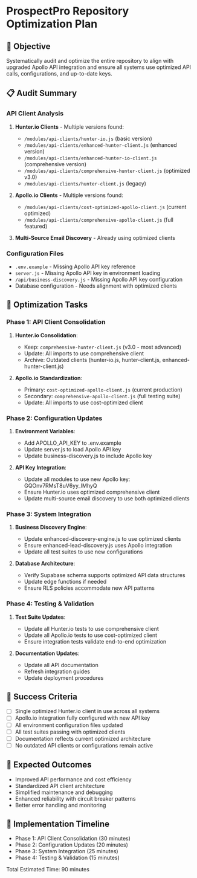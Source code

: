 # ProspectPro Repository Optimization Plan

## 🎯 Objective

Systematically audit and optimize the entire repository to align with upgraded Apollo API integration and ensure all systems use optimized API calls, configurations, and up-to-date keys.

## 📋 Audit Summary

### API Client Analysis

1. **Hunter.io Clients** - Multiple versions found:

   - `/modules/api-clients/hunter-io.js` (basic version)
   - `/modules/api-clients/enhanced-hunter-client.js` (enhanced version)
   - `/modules/api-clients/enhanced-hunter-io-client.js` (comprehensive version)
   - `/modules/api-clients/comprehensive-hunter-client.js` (optimized v3.0)
   - `/modules/api-clients/hunter-client.js` (legacy)

2. **Apollo.io Clients** - Multiple versions found:

   - `/modules/api-clients/cost-optimized-apollo-client.js` (current optimized)
   - `/modules/api-clients/comprehensive-apollo-client.js` (full featured)

3. **Multi-Source Email Discovery** - Already using optimized clients

### Configuration Files

- `.env.example` - Missing Apollo API key reference
- `server.js` - Missing Apollo API key in environment loading
- `/api/business-discovery.js` - Missing Apollo API key configuration
- Database configuration - Needs alignment with optimized clients

## 🔄 Optimization Tasks

### Phase 1: API Client Consolidation

1. **Hunter.io Consolidation**:

   - Keep: `comprehensive-hunter-client.js` (v3.0 - most advanced)
   - Update: All imports to use comprehensive client
   - Archive: Outdated clients (hunter-io.js, hunter-client.js, enhanced-hunter-client.js)

2. **Apollo.io Standardization**:
   - Primary: `cost-optimized-apollo-client.js` (current production)
   - Secondary: `comprehensive-apollo-client.js` (full testing suite)
   - Update: All imports to use cost-optimized client

### Phase 2: Configuration Updates

1. **Environment Variables**:

   - Add APOLLO_API_KEY to .env.example
   - Update server.js to load Apollo API key
   - Update business-discovery.js to include Apollo key

2. **API Key Integration**:
   - Update all modules to use new Apollo key: GQOnv7RMsT8uV6yy_IMhyQ
   - Ensure Hunter.io uses optimized comprehensive client
   - Update multi-source email discovery to use both optimized clients

### Phase 3: System Integration

1. **Business Discovery Engine**:

   - Update enhanced-discovery-engine.js to use optimized clients
   - Ensure enhanced-lead-discovery.js uses Apollo integration
   - Update all test suites to use new configurations

2. **Database Architecture**:
   - Verify Supabase schema supports optimized API data structures
   - Update edge functions if needed
   - Ensure RLS policies accommodate new API patterns

### Phase 4: Testing & Validation

1. **Test Suite Updates**:

   - Update all Hunter.io tests to use comprehensive client
   - Update all Apollo.io tests to use cost-optimized client
   - Ensure integration tests validate end-to-end optimization

2. **Documentation Updates**:
   - Update all API documentation
   - Refresh integration guides
   - Update deployment procedures

## 🎯 Success Criteria

- [ ] Single optimized Hunter.io client in use across all systems
- [ ] Apollo.io integration fully configured with new API key
- [ ] All environment configuration files updated
- [ ] All test suites passing with optimized clients
- [ ] Documentation reflects current optimized architecture
- [ ] No outdated API clients or configurations remain active

## 🚀 Expected Outcomes

- Improved API performance and cost efficiency
- Standardized API client architecture
- Simplified maintenance and debugging
- Enhanced reliability with circuit breaker patterns
- Better error handling and monitoring

## 📅 Implementation Timeline

- Phase 1: API Client Consolidation (30 minutes)
- Phase 2: Configuration Updates (20 minutes)
- Phase 3: System Integration (25 minutes)
- Phase 4: Testing & Validation (15 minutes)

Total Estimated Time: 90 minutes
